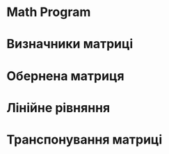 # Math Program

# Визначники матриці
# Обернена матриця
# Лінійне рівняння
# Транспонування матриці
